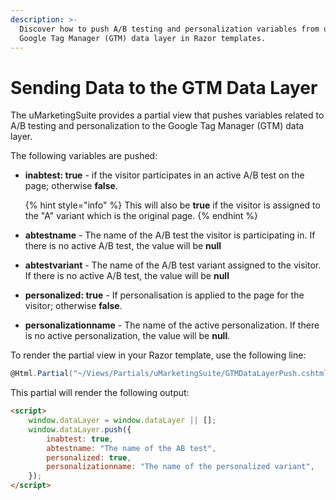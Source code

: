 ```yaml
---
description: >-
  Discover how to push A/B testing and personalization variables from uMarketingSuite to the 
  Google Tag Manager (GTM) data layer in Razor templates.
---
```


# Sending Data to the GTM Data Layer

The uMarketingSuite provides a partial view that pushes variables related to A/B testing and personalization to the Google Tag Manager (GTM) data layer.

The following variables are pushed:

- **inabtest: true** - if the visitor participates in an active A/B test on the page; otherwise **false**.

   {% hint style="info" %}
   This will also be **true** if the visitor is assigned to the "A" variant which is the original page.
   {% endhint %}

- **abtestname** - The name of the A/B test the visitor is participating in. If there is no active A/B test, the value will be **null**
- **abtestvariant** - The name of the A/B test variant assigned to the visitor. If there is no active A/B test, the value will be **null**
- **personalized: true** - If personalisation is applied to the page for the visitor; otherwise **false**.
- **personalizationname** - The name of the active personalization. If there is no active personalization, the value will be **null**.

To render the partial view in your Razor template, use the following line:

```cs
@Html.Partial("~/Views/Partials/uMarketingSuite/GTMDataLayerPush.cshtml")
```

This partial will render the following output:

```html
<script>
    window.dataLayer = window.dataLayer || [];
    window.dataLayer.push({
        inabtest: true,
        abtestname: "The name of the AB test",
        personalized: true,
        personalizationname: "The name of the personalized variant",
    });
</script>
```
